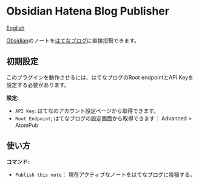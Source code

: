 # Obsidian Hatena Blog Publisher

[English](/README.md)

[Obsidian](https://obsidian.md/)のノートを[はてなブログ](https://hatenablog.com/)に直接投稿できます。

## 初期設定

このプラグインを動作させるには、はてなブログのRoot endpointとAPI Keyを設定する必要があります。

**設定:**

- `API Key`: はてなのアカウント設定ページから取得できます。
- `Root Endpoint`; はてなブログの設定画面から取得できます： Advanced > AtomPub

## 使い方

**コマンド:**

- `Publish this note`： 現在アクティブなノートをはてなブログに投稿する。

